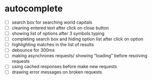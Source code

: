 # autocomplete

- [ ] search box for searching world capitals
- [ ] cleaning entered text after click on close button
- [ ] showing list of options after 3 symbols typing
- [ ] completing search box and hiding option list after click on option
- [ ] highlighting matches in the list of results
- [ ] debounce for 300ms
- [ ] making asynchrones requests/ showing "loading" before resolving requests
- [ ] using cached responses before make new requests
- [ ] drawing error messages on broken requests
